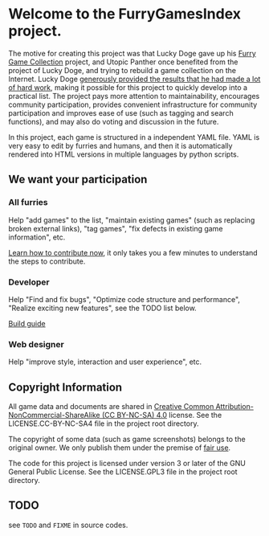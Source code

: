 # Welcome to the FurryGamesIndex project.

The motive for creating this project was that Lucky Doge gave up his [Furry Game Collection](https://doge.im/recommend/kemono-games.html) project, and Utopic Panther once benefited from the project of Lucky Doge, and trying to rebuild a game collection on the Internet. Lucky Doge [generously provided the results that he had made a lot of hard work](https://github.com/FurryGamesIndex/games/blob/master/luckydoge.txt), making it possible for this project to quickly develop into a practical list. The project pays more attention to maintainability, encourages community participation, provides convenient infrastructure for community participation and improves ease of use (such as tagging and search functions), and may also do voting and discussion in the future.

In this project, each game is structured in a independent YAML file. YAML is very easy to edit by furries and humans, and then it is automatically rendered into HTML versions in multiple languages by python scripts.

## We want your participation

### All furries

Help "add games" to the list, "maintain existing games" (such as replacing broken external links), "tag games", "fix defects in existing game information", etc.

[Learn how to contribute now](https://github.com/FurryGamesIndex/games/blob/master/doc/Contribute.en.md), it only takes you a few minutes to understand the steps to contribute.

### Developer

Help "Find and fix bugs", "Optimize code structure and performance", "Realize exciting new features", see the TODO list below.

[Build guide](https://github.com/FurryGamesIndex/games/blob/master/BUILD.md)

### Web designer

Help "improve style, interaction and user experience", etc.

## Copyright Information

All game data and documents are shared in [Creative Common Attribution-NonCommercial-ShareAlike (CC BY-NC-SA) 4.0](https://creativecommons.org/licenses/by-nc-sa/4.0/) license. See the LICENSE.CC-BY-NC-SA4 file in the project root directory.

The copyright of some data (such as game screenshots) belongs to the original owner. We only publish them under the premise of [fair use](https://en.wikipedia.org/wiki/Fair_use).

The code for this project is licensed under version 3 or later of the GNU General Public License. See the LICENSE.GPL3 file in the project root directory.

## TODO

see `TODO` and `FIXME` in source codes.
